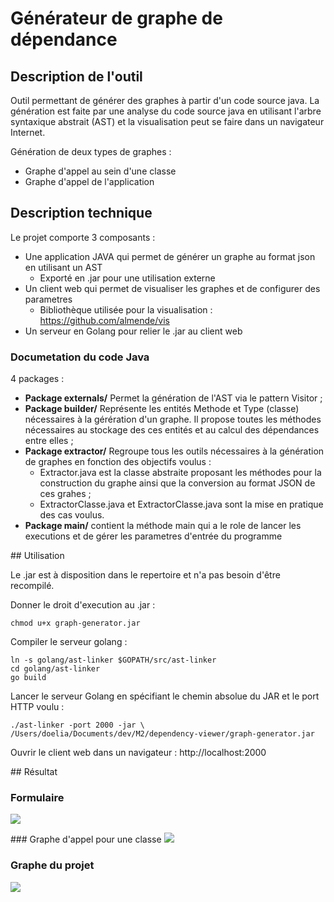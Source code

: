 # Générateur de graphe de dépendance

## Description de l'outil

Outil permettant de générer des graphes à partir d'un code source java. La génération est faite par une analyse du code source java en utilisant l'arbre syntaxique abstrait (AST) et la visualisation peut se faire dans un navigateur Internet.

Génération de deux types de graphes :
- Graphe d'appel au sein d'une classe
- Graphe d'appel de l'application


## Description technique

Le projet comporte 3 composants :
- Une application JAVA qui permet de générer un graphe au format json en utilisant un AST
    - Exporté en .jar pour une utilisation externe
- Un client web qui permet de visualiser les graphes et de configurer des parametres
    - Bibliothèque utilisée pour la visualisation : https://github.com/almende/vis
- Un serveur en Golang pour relier le .jar au client web

### Documetation du code Java

4 packages :
- **Package externals/** Permet la génération de l'AST via le pattern Visitor ;
- **Package builder/** Représente les entités Methode et Type (classe) nécessaires à la gérération d'un graphe. Il propose toutes les méthodes nécessaires au stockage des ces entités et au calcul des dépendances entre elles ;
- **Package extractor/** Regroupe tous les outils nécessaires à la génération de graphes en fonction des objectifs voulus :
    - Extractor.java est la classe abstraite proposant les méthodes pour la construction du graphe ainsi que la conversion au format JSON de ces grahes ;
    - ExtractorClasse.java et ExtractorClasse.java sont la mise en pratique des cas voulus.
- **Package main/** contient la méthode main qui a le role de lancer les executions et de gérer les parametres d'entrée du programme

## Utilisation

Le .jar est à disposition dans le repertoire et n'a pas besoin d'être recompilé.

Donner le droit d'execution au .jar :
```
chmod u+x graph-generator.jar
```

Compiler le serveur golang :
```
ln -s golang/ast-linker $GOPATH/src/ast-linker
cd golang/ast-linker
go build
```

Lancer le serveur Golang en spécifiant le chemin absolue du JAR et le port HTTP voulu :
```
./ast-linker -port 2000 -jar \
/Users/doelia/Documents/dev/M2/dependency-viewer/graph-generator.jar
```

Ouvrir le client web dans un navigateur : http://localhost:2000

## Résultat

### Formulaire

![](http://i.imgur.com/rxdGtff.png)

### Graphe d'appel pour une classe
![](http://i.imgur.com/fFtDOMp.png)

### Graphe du projet
![](http://i.imgur.com/rI5r78O.png)
